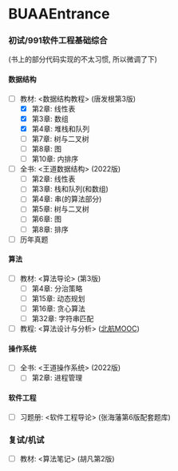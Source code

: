 # BUAAEntrance

### 初试/991软件工程基础综合

(书上的部分代码实现的不太习惯, 所以微调了下)

#### 数据结构
- [ ] 教材: <数据结构教程> (唐发根第3版)
    - [x] 第2章: 线性表
    - [x] 第3章: 数组
    - [x] 第4章: 堆栈和队列
    - [ ] 第7章: 树与二叉树
    - [ ] 第8章: 图
    - [ ] 第10章: 内排序
- [ ] 全书: <王道数据结构> (2022版)
    - [ ] 第2章: 线性表
    - [ ] 第3章: 栈和队列(和数组)
    - [ ] 第4章: 串(的算法部分)
    - [ ] 第5章: 树与二叉树
    - [ ] 第6章: 图
    - [ ] 第8章: 排序
- [ ] 历年真题

[//]: # (- [ ] 拔高: <算法与数据结构考研试题精析> &#40;数据结构1800&#41; 部分代码)

#### 算法
- [ ] 教材: <算法导论> (第3版)
  - [ ] 第4章: 分治策略
  - [ ] 第15章: 动态规划
  - [ ] 第16章: 贪心算法
  - [ ] 第32章: 字符串匹配
- [ ] 教程: <算法设计与分析> ([北航MOOC](https://www.icourse163.org/course/BUAA-1449777166))

#### 操作系统
- [ ] 全书: <王道操作系统> (2022版)
    - [ ] 第2章: 进程管理

#### 软件工程
- [ ] 习题册: <软件工程导论> (张海藩第6版配套题库)

### 复试/机试
- [ ] 教材: <算法笔记> (胡凡第2版)